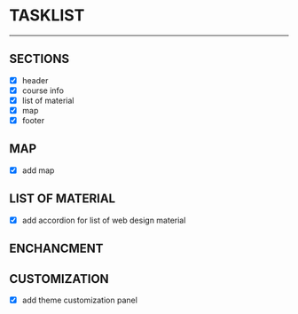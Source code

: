 # TASKLIST
***

## SECTIONS
- [x] header
- [x] course info
- [x] list of material
- [x] map
- [x] footer

## MAP
- [x] add map

## LIST OF MATERIAL
- [x] add accordion for list of web design material

## ENCHANCMENT


## CUSTOMIZATION
- [x] add theme customization panel
